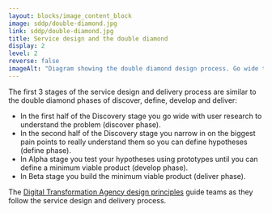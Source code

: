 ```yaml
---
layout: blocks/image_content_block
image: sddp/double-diamond.jpg
link: sddp/double-diamond.jpg
title: Service design and the double diamond
display: 2
level: 2
reverse: false
imageAlt: "Diagram showing the double diamond design process. Go wide to discover and gather data. Then narrow the scope as you define the problem. Go wide again as you explore possibilities and develop prototypes. Then narrow in again to define the constraints and deliver."
---
```


The first 3 stages of the service design and delivery process are similar to the double diamond phases of discover, define, develop and deliver:

- In the first half of the Discovery stage you go wide with user research to understand the problem (discover phase).
- In the second half of the Discovery stage you narrow in on the biggest pain points to really understand them so you can define hypotheses (define phase).
- In Alpha stage you test your hypotheses using prototypes until you can define a minimum viable product (develop phase).
- In Beta stage you build the minimum viable product (deliver phase).

The [Digital Transformation Agency design principles](https://www.dta.gov.au/standard/design-principles/) guide teams as they follow the service design and delivery process.

